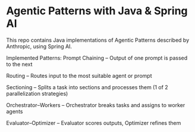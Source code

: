 # Agentic Patterns with Java & Spring AI
This repo contains Java implementations of Agentic Patterns described by Anthropic, using Spring AI.

Implemented Patterns:
Prompt Chaining – Output of one prompt is passed to the next

Routing – Routes input to the most suitable agent or prompt

Sectioning – Splits a task into sections and processes them (1 of 2 parallelization strategies)

Orchestrator–Workers – Orchestrator breaks tasks and assigns to worker agents

Evaluator–Optimizer – Evaluator scores outputs, Optimizer refines them
